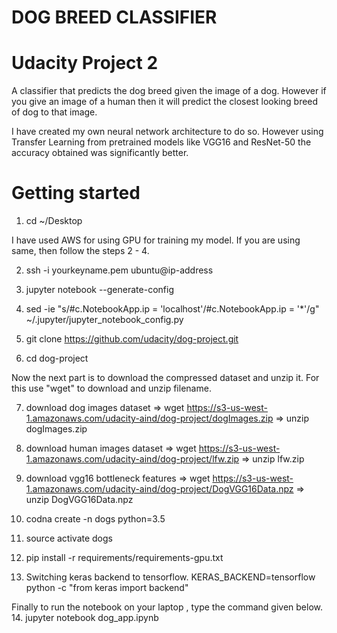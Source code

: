 # DOG BREED CLASSIFIER

# Udacity Project 2

A classifier that predicts the dog breed given the image of a dog. However if you give an image of a human then it will predict the closest looking breed of dog to that image. 

I have created my own neural network architecture to do so. However using Transfer Learning from pretrained models like VGG16 and ResNet-50 the accuracy obtained was significantly better. 


# Getting started

1. cd ~/Desktop

I have used AWS for using GPU for training my model. If you are using same, then follow the steps 2 - 4.  

2. ssh -i yourkeyname.pem ubuntu@ip-address

3. jupyter notebook --generate-config 

4. sed -ie "s/#c.NotebookApp.ip = 'localhost'/#c.NotebookApp.ip = '*'/g" ~/.jupyter/jupyter_notebook_config.py

5. git clone https://github.com/udacity/dog-project.git 

6. cd dog-project

Now the next part is to download the compressed dataset and unzip it. For this use "wget" to download and unzip filename. 

7. download dog images dataset => wget https://s3-us-west-1.amazonaws.com/udacity-aind/dog-project/dogImages.zip => unzip dogImages.zip

8. download human images dataset => wget https://s3-us-west-1.amazonaws.com/udacity-aind/dog-project/lfw.zip => unzip lfw.zip

9. download vgg16 bottleneck features => wget https://s3-us-west-1.amazonaws.com/udacity-aind/dog-project/DogVGG16Data.npz => unzip DogVGG16Data.npz 

10. codna create -n dogs python=3.5

11. source activate dogs

12. pip install -r requirements/requirements-gpu.txt

13. Switching keras backend to tensorflow. KERAS_BACKEND=tensorflow python -c "from keras import backend"

Finally to run the notebook on your laptop , type the command given below. 
14. jupyter notebook dog_app.ipynb


